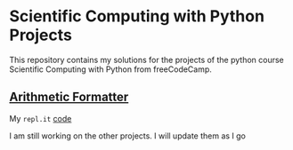 # Scientific Computing with Python Projects
This repository contains my solutions for the projects of the python course Scientific Computing with Python from freeCodeCamp.

## [Arithmetic Formatter]([url](https://www.freecodecamp.org/learn/scientific-computing-with-python/scientific-computing-with-python-projects/arithmetic-formatter))
My `repl.it` [code]([url](https://replit.com/@VarunKanna1/boilerplate-time-calculator#main.py))

I am still working on the other projects. I will update them as I go
